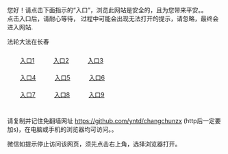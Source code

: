 您好！请点击下面指示的“入口”，浏览此网站是安全的，且为您带来平安。。 <br/>
点击入口后，请耐心等待， 过程中可能会出现无法打开的提示，请忽略，最终会进入网站. </br>

法轮大法在长春<br/>
<div style="padding:10px"><a style="margin:20px" target="_blank" href="https://d3aaqwgkif1v5m.cloudfront.net/2Qpsp?xxqmynzs" id="ccLink1" rel="nofollow">入口1</a> <a target="_blank" style="margin:20px" href="https://dm02ycbydaj9l.cloudfront.net/2Qpsp?dsyouloh" id="ccLink2" rel="nofollow">入口2</a> <a style="margin:20px" target="_blank" href="https://d7q632uyxg5iz.cloudfront.net/2Qpsp?cqzihcsh" id="ccLink3" rel="nofollow">入口3</a></div>

<div style="padding:10px" ><a style="margin:20px" target="_blank" href="https://d3aaqwgkif1v5m.cloudfront.net/2Qpsp?xxqmynzs" id="ccLink4" rel="nofollow">入口4</a> <a style="margin:20px" href="https://dm02ycbydaj9l.cloudfront.net/2Qpsp?dsyouloh" target="_blank" id="ccLink5" rel="nofollow">入口5</a> <a style="margin:20px" href="https://d7q632uyxg5iz.cloudfront.net/2Qpsp?cqzihcsh" target="_blank" id="ccLink6" rel="nofollow">入口6</a></div>

<div style="padding:10px"><a style="margin:20px" target="_blank" href="https://d3aaqwgkif1v5m.cloudfront.net/2Qpsp?xxqmynzs" id="ccLink7" rel="nofollow">入口7</a> <a style="margin:20px" href="https://dm02ycbydaj9l.cloudfront.net/2Qpsp?dsyouloh" target="_blank" id="ccLink8" rel="nofollow">入口8</a> <a style="margin:20px" target="_blank" href="https://d7q632uyxg5iz.cloudfront.net/2Qpsp?cqzihcsh" id="ccLink9" rel="nofollow">入口9</a></div>

<br/>



请复制并记住免翻墙网址 https://github.com/yntd/changchunzx (http后一定要加s)，在电脑或手机的浏览器均可访问。。<br/>

微信如提示停止访问该网页，须先点击右上角，选择浏览器打开。
